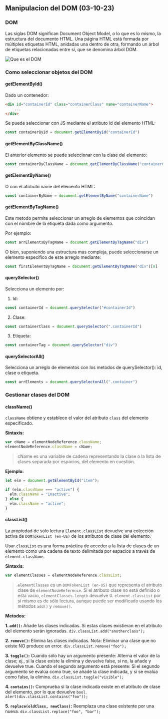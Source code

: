## Manipulacion del DOM (03-10-23)

### DOM
Las siglas DOM significan Document Object Model, o lo que es lo mismo, la estructura del documento HTML. Una página HTML está formada por múltiples etiquetas HTML, anidadas una dentro de otra, formando un árbol de etiquetas relacionadas entre sí, que se denomina árbol DOM.

![Que es el DOM](https://lenguajejs.com/javascript/dom/que-es/que-es-dom.png)


### Como seleccionar objetos del DOM
#### getElementById()
Dado un contenedor:

```html
<div id="containerId" class="containerClass" name="containerName">
    ...
</div>
```

Se puede seleccionar con JS mediante el atributo id del elemento HTML:

```js
const containerById = document.getElementById("containerId")
```

#### getElementByClassName()
El anterior elemento se puede seleccionar con la clase del elemento:

```js
const containerByClassName = document.getElementByClassName("containerClass")
```

#### getElementByName()
O con el atributo name del elemento HTML:
```js
const containerByName = document.getElementByName("containerName")
```

#### getElementByTagName()
Este metodo permite seleccionar un arreglo de elementos que coincidan con el nombre de la etiqueta dada como argumento.

Por ejemplo:
```js
const arrElementsByTagName = document.getElementByTagName("div")
```

O bien, suponiendo una estructura mas compleja, puede seleccionarse un elemento especifico de este arreglo mediante:
```js
const firstElementByTagName = document.getElementByTagName("div")[0]
```

#### querySelector()
Selecciona un elemento por:

1. Id: 
```js
const containerId = document.querySelector("#containerId")
```

2. Clase:
```js
const containerClass = document.querySelector(".containerId")
```

3. Etiqueta:
```js
const containerTag = document.querySelector("div")
```


#### querySelectorAll()
Selecciona un arreglo de elementos con los metodos de querySelector(): id, clase o etiqueta.

```js
const arrElements = document.querySelectorAll(".container")
```

### Gestionar clases del DOM

#### className()
`className` obtiene y establece el valor del atributo `class` del elemento especificado.

**Sintaxis:**
```js
var cName = elementNodeReference.className;
elementNodeReference.className = cName;
```

> cName es una variable de cadena representando la clase o la lista de clases separada por espacios, del elemento en cuestión.

**Ejemplo:**
```js
let elm = document.getElementById("item");

if (elm.className === "active") {
  elm.className = "inactive";
} else {
  elm.className = "active";
}
```

#### classList()
La propiedad de sólo lectura `Element.classList` devuelve una colección activa de `DOMTokenList (en-US)` de los atributos de clase del elemento.

Usar `classList` es una forma práctica de acceder a la lista de clases de un elemento como una cadena de texto delimitada por espacios a través de `element.className`.

**Sintaxis:**
```js
var elementClasses = elementNodeReference.classList;
```

> `elementClasses` es un `DOMTokenList (en-US)` que representa el atributo clase de `elementNodeReference`. Si el atributo clase no está definido o está vacío, `elementClasses.length` devuelve 0. `element.classList` por sí mismo es de sólo lectura, aunque puede ser modificado usando los métodos `add()` y `remove()`.

**Metodos:**

**1. `add()`:**
Añade las clases indicadas. Si estas clases existieran en el atributo del elemento serán ignoradas.
`div.classList.add("anotherclass");`

**2. `remove()`:**
Elimina las clases indicadas. Nota: Eliminar una clase que no existe NO produce un error.
`div.classList.remove("foo");`

**3. `toggle()`:**
Cuando sólo hay un argumento presente: Alterna el valor de la clase; ej., si la clase existe la elimina y devuelve false, si no, la añade y devuelve true. Cuando el segundo argumento está presente: Si el segundo argumento se evalúa como true, se añade la clase indicada, y si se evalúa como false, la elimina.
`div.classList.toggle("visible");`

**4. `contains()`:**
Comprueba si la clase indicada existe en el atributo de clase del elemento, por lo que devuelve `bool`.
`alert(div.classList.contains("foo"));`

**5. `replace(oldClass, newClass)`:**
Reemplaza una clase existente por una nueva.
`div.classList.replace("foo", "bar");`
